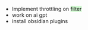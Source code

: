 - Implement throttling on <mark style="background: #BBFABBA6;">filter</mark>
-  work on ai gpt 
- install obsidian plugins

